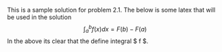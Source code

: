 This is a sample solution for problem 2.1. The below is some latex
that will be used in the solution
$$ \int_{a}^b f(x) dx = F(b) - F(a) $$
In the above its clear that the define integral $ f $.